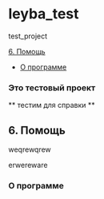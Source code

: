 # leyba_test
test_project


[6. Помощь](#mnu_db_help)
- [О программе](#mnu_db_about)

### Это тестовый проект

** тестим для справки **











## 6. Помощь <a name="mnu_db_help"></a>




weqrewqrew



erwereware





### О программе <a name="mnu_db_about"></a>
